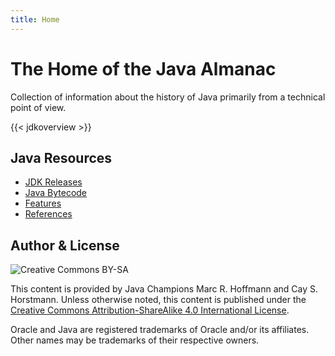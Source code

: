 ```yaml
---
title: Home
---
```


# The Home of the Java Almanac

Collection of information about the history of Java primarily from a technical point of view.

{{< jdkoverview >}}

## Java Resources

* [JDK Releases](jdk)
* [Java Bytecode](bytecode)
* [Features](features)
* [References](references)



## Author & License

![Creative Commons BY-SA](/img/cc-by-sa.png)

This content is provided by Java Champions Marc R. Hoffmann and Cay S. Horstmann.
Unless otherwise noted, this content is published under the
[Creative Commons Attribution-ShareAlike 4.0 International License](http://creativecommons.org/licenses/by-sa/4.0/).

Oracle and Java are registered trademarks of Oracle and/or its affiliates.
Other names may be trademarks of their respective owners.